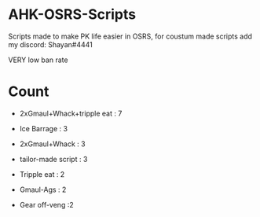 # AHK-OSRS-Scripts

Scripts made to make PK life easier in OSRS, for coustum made scripts add my discord: Shayan#4441

VERY low ban rate



# Count

* 2xGmaul+Whack+tripple eat : 7

* Ice Barrage : 3

* 2xGmaul+Whack : 3

* tailor-made script : 3

* Tripple eat : 2

* Gmaul-Ags : 2

* Gear off-veng :2















